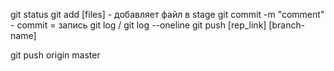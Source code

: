 git status
git add [files] - добавляет файл в stage
git commit -m "comment" - commit = запись
git log / git log --oneline 
git push [rep_link] [branch-name]

git push origin master